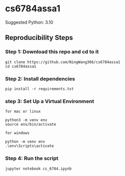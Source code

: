 # cs6784assa1

Suggested Python: 3.10

## Reproducibility Steps

### Step 1: Download this repo and cd to it

```
git clone https://github.com/NingWang366/cs6784assa1
cd cs6784assa1
```

### Step 2: Install dependencies

```
pip install -r requirements.txt
```

### step 3: Set Up a Virtual Environment
```
for mac or linux

python3 -m venv env
source env/bin/activate

for windows

python -m venv env
.\env\Scripts\activate
```
### Step 4: Run the script

```
jupyter notebook cs_6784.ipynb
```


